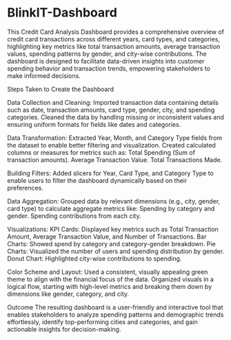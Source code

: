 # BlinkIT-Dashboard
This Credit Card Analysis Dashboard provides a comprehensive overview of credit card transactions across different years, card types, and categories, highlighting key metrics like total transaction amounts, average transaction values, spending patterns by gender, and city-wise contributions. The dashboard is designed to facilitate data-driven insights into customer spending behavior and transaction trends, empowering stakeholders to make informed decisions.

Steps Taken to Create the Dashboard

Data Collection and Cleaning:
Imported transaction data containing details such as date, transaction amounts, card type, gender, city, and spending categories.
Cleaned the data by handling missing or inconsistent values and ensuring uniform formats for fields like dates and categories.

Data Transformation:
Extracted Year, Month, and Category Type fields from the dataset to enable better filtering and visualization.
Created calculated columns or measures for metrics such as:
Total Spending (Sum of transaction amounts).
Average Transaction Value.
Total Transactions Made.

Building Filters:
Added slicers for Year, Card Type, and Category Type to enable users to filter the dashboard dynamically based on their preferences.

Data Aggregation:
Grouped data by relevant dimensions (e.g., city, gender, card type) to calculate aggregate metrics like:
Spending by category and gender.
Spending contributions from each city.

Visualizations:
KPI Cards: Displayed key metrics such as Total Transaction Amount, Average Transaction Value, and Number of Transactions.
Bar Charts: Showed spend by category and category-gender breakdown.
Pie Charts: Visualized the number of users and spending distribution by gender.
Donut Chart: Highlighted city-wise contributions to spending.

Color Scheme and Layout:
Used a consistent, visually appealing green theme to align with the financial focus of the data.
Organized visuals in a logical flow, starting with high-level metrics and breaking them down by dimensions like gender, category, and city.

Outcome
The resulting dashboard is a user-friendly and interactive tool that enables stakeholders to analyze spending patterns and demographic trends effortlessly, identify top-performing cities and categories, and gain actionable insights for decision-making.
